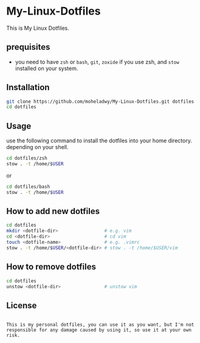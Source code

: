 # My-Linux-Dotfiles
This is My Linux Dotfiles.

## prequisites

- you need to have `zsh` or `bash`, `git`, `zoxide` if you use zsh, and `stow`  installed on your system.

## Installation

```zsh
git clone https://github.com/moheladwy/My-Linux-Dotfiles.git dotfiles
cd dotfiles
``` 

## Usage

use the following command to install the dotfiles into your home directory. depending on your shell.

```zsh
cd dotfiles/zsh
stow . -t /home/$USER
```

or

```bash
cd dotfiles/bash
stow . -t /home/$USER
```

## How to add new dotfiles

```zsh
cd dotfiles
mkdir <dotfile-dir>                 # e.g. vim
cd <dotfile-dir>                    # cd vim
touch <dotfile-name>                # e.g. .vimrc
stow . -t /home/$USER/<dotfile-dir> # stow . -t /home/$USER/vim
```

## How to remove dotfiles

```zsh
cd dotfiles
unstow <dotfile-dir>                # unstow vim
```

## License

```

This is my personal dotfiles, you can use it as you want, but I'm not responsible for any damage caused by using it, so use it at your own risk.

```